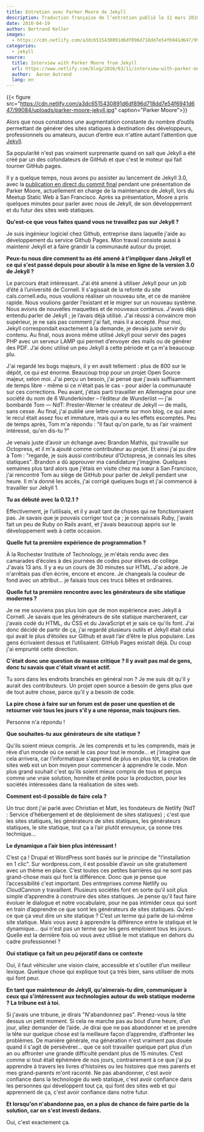 ```yaml
---
title: Entretien avec Parker Moore de Jekyll
description: Traduction française de l’entretien publié le 11 mars 2016 sur Netlify.
date: 2016-04-19
author: Bertrand Keller
images:
  - https://cdn.netlify.com/a3dc6515430891d6df896d718dd7e54f6941d647/99084/uploads/parker-moore-jekyll.jpg
categories:
  - jekyll
source:
  title: Interview with Parker Moore from Jekyll
  url: https://www.netlify.com/blog/2016/03/11/interview-with-parker-moore-from-jekyll
  author:  Aaron Autrand
  lang: en
---
```


{{< figure
src="https://cdn.netlify.com/a3dc6515430891d6df896d718dd7e54f6941d647/99084/uploads/parker-moore-jekyll.jpg"
caption="Parker Moore">}}

Alors que nous constatons une augmentation constante du nombre d’outils
permettant de générer des sites statiques à destination des développeurs,
professionnels ou amateurs, aucun d’entre eux n'attire autant l’attention que
[Jekyll](https://jekyllrb.com/).

Sa popularité n'est pas vraiment surprenante quand on sait que Jekyll a été créé
par un des cofondateurs de GitHub et que c'est le moteur qui fait tourner GitHub
pages.

Il y a quelque temps, nous avons pu assister au lancement de Jekyll 3.0, avec
la
[publication en direct du commit final](https://youtu.be/sPZK8w55cBQ?t=37m58s)
pendant une présentation de Parker Moore, actuellement en charge de la
maintenance de Jekyll, lors du Meetup Static Web à San Francisco. Après sa
présentation, Moore a pris quelques minutes pour parler avec nous de Jekyll, de
son développement et du futur des sites web statiques.

**Qu'est-ce que vous faites quand vous ne travaillez pas sur Jekyll ?**

Je suis ingénieur logiciel chez Github, entreprise dans laquelle j'aide au
développement du service Github Pages. Mon travail consiste aussi à maintenir
Jekyll et à faire grandir la communauté autour du projet.

**Peux-tu nous dire comment tu as été amené à t'impliquer dans Jekyll et ce qui
s'est passé depuis pour aboutir à la mise en ligne de la version 3.0 de Jekyll
?**

Le parcours était intéressant. J'ai été amené à utiliser Jekyll pour un job
d’été à l’université de Cornell. Il s'agissait de la refonte du site
cals.cornell.edu, nous voulions réaliser un nouveau site, et ce de manière
rapide. Nous voulions garder l’existant et le migrer sur un nouveau système.
Nous avions de nouvelles maquettes et de nouveaux contenus. J'avais déjà entendu
parler de Jekyll ; je l’avais déjà utilisé. J'ai réussi à convaincre mon
supérieur, je ne sais pas comment j'ai fait, mais il a accepté. Pour moi, Jekyll
correspondait exactement à la demande, je devais juste servir du contenu. Au
final, nous avons même utilisé Jekyll pour servir des pages PHP avec un serveur
LAMP qui permet d’envoyer des mails ou de générer des PDF. J’ai donc utilisé un
peu Jekyll à cette période et ça m'a beaucoup plu.

J'ai regardé les bugs majeurs, il y en avait tellement : plus de 800 sur le
dépôt, ce qui est énorme. Beaucoup trop pour un projet Open Source majeur, selon
moi. J'ai perçu un besoin, j'ai pensé que j'avais suffisamment de temps libre -
même si ce n'était pas le cas - pour aider la communauté sur ces corrections.
Peu avant, j'étais parti travailler en Allemagne pour une société du nom de 6
Wunderkinder – l’éditeur de Wunderlist — j'ai bombardé Tom — NdT: Prester-Werner
le créateur de Jekyll — de mails, sans cesse. Au final, j'ai publié une lettre
ouverte sur mon blog, ce qui avec le recul était assez fou et immature, mais qui
a eu les effets escomptés. Peu de temps après, Tom m'a répondu : "Il faut qu'on
parle, tu as l’air vraiment intéressé, qu'en dis-tu ?"

Je venais juste d’avoir un échange avec Brandon Mathis, qui travaille sur
Octopress, et il m'a ajouté comme contributeur au projet. Et ainsi j'ai pu dire
à Tom : "regarde, je suis aussi contributeur d’Octopress, je connais les sites
statiques". Brandon a dû approuver ma candidature j'imagine. Quelques semaines
plus tard alors que j'étais en visite chez ma sœur à San Francisco, j'ai
rencontré Tom au siège de GitHub pour parler de Jekyll pendant une heure. Il m'a
donné les accès, j'ai corrigé quelques bugs et j'ai commencé à travailler sur
Jekyll 1.

**Tu as débuté avec la 0.12.1 ?**

Effectivement, je l’utilisais, et il y avait tant de choses qui ne
fonctionnaient pas. Je savais que je pouvais corriger tout ça ; je connaissais
Ruby, j'avais fait un peu de Ruby on Rails avant, et j'avais beaucoup appris sur
le développement web à cette occasion.

**Quelle fut ta première expérience de programmation ?**

À la Rochester Institute of Technology, je m'étais rendu avec des camarades
d’écoles à des journées de codes pour élèves de collège. J'avais 13 ans. Il y a
eu un cours de 30 minutes sur HTML. J'ai adoré. Je n'arrêtais pas d’en écrire,
encore et encore. Je changeais la couleur de fond avec un attribut… je faisais
tous ces trucs bêtes et ordinaires.

**Quelle fut ta première rencontre avec les générateurs de site statique modernes
?**

Je ne me souviens pas plus loin que de mon expérience avec Jekyll à Cornell. Je
savais que les générateurs de site statique marcheraient, car j'avais codé du
HTML, du CSS et du JavaScript et je sais ce qu'ils font. J'ai donc décidé de
partir de ça, j'ai regardé plusieurs outils et Jekyll était celui qui avait le
plus d’étoiles sur Github et avait l’air d’être le plus populaire. Les gens
écrivaient dessus et l’utilisaient. GitHub Pages existait déjà. Du coup j'ai
emprunté cette direction.

**C'était donc une question de masse critique ? Il y avait pas mal de gens, donc
tu savais que c'était vivant et actif.**

Tu sors dans les endroits branchés en général non ? Je me suis dit qu'il y
aurait des contributeurs. Un projet open source a besoin de gens plus que de
tout autre chose, parce qu'il y a besoin de code.

**La pire chose à faire sur un forum est de poser une question et de retourner voir tous les jours s'il y a une réponse, mais toujours rien.**

Personne n'a répondu !

**Que souhaites-tu aux générateurs de site statique ?**

Qu'ils soient mieux compris. Je les comprends et tu les comprends, mais je rêve
d’un monde où ce serait le cas pour tout le monde… et j'imagine que cela
arrivera, car l’informatique s'apprend de plus en plus tôt, la création de sites
web est un bon moyen pour commencer à apprendre le code. Mon plus grand souhait
c'est qu'ils soient mieux compris de tous et perçus comme une vraie solution,
honnête et prête pour la production, pour les sociétés intéressées dans la
réalisation de sites web.

**Comment est-il possible de faire cela ?**

Un truc dont j'ai parlé avec Christian et Matt, les fondateurs de Netlify (NdT :
Service d’hébergement et de déploiement de sites statiques) ; c'est que les
sites statiques, les générateurs de sites statiques, les générateurs statiques,
le site statique, tout ça a l’air plutôt ennuyeux, ça sonne très technique…

**Le dynamique a l’air bien plus intéressant !**

C’est ça ! Drupal et WordPress sont basés sur le principe de "l’installation en
1 clic". Sur wordpress.com, il est possible d’avoir un site gratuitement avec un
thème en place. C’est toutes ces petites barrières qui ne sont pas grand-chose
mais qui font la différence. Donc que je pense que l’accessibilité c'est
important. Des entreprises comme Netlify ou CloudCannon y travaillent. Plusieurs
sociétés font en sorte qu'il soit plus simple d’apprendre à construire des sites
statiques. Je pense qu'il faut faire évoluer le dialogue et notre vocabulaire,
pour ne pas intimider ceux qui sont en train d’apprendre ce que sont les
générateurs de sites statiques. Qu'est-ce que ça veut dire un site statique ?
C’est un terme qui parle de lui-même site statique. Mais vous avez à apprendre
la différence entre le statique et le dynamique… qui n'est pas un terme que les
gens emploient tous les jours. Quelle est la dernière fois où vous avez utilisé
le mot statique en dehors du cadre professionnel ?

**Oui statique ça fait un peu péjoratif dans ce contexte**

Oui, il faut véhiculer une vision claire, accessible et s'outiller d’un meilleur
lexique. Quelque chose qui explique tout ça très bien, sans utiliser de mots qui
font peur.

**En tant que mainteneur de Jekyll, qu'aimerais-tu dire, communiquer à ceux qui
s'intéressent aux technologies autour du web statique moderne ? La tribune est à
toi.**

Si j'avais une tribune, je dirais "N'abandonnez pas". Prenez-vous la tête dessus
un petit moment. Si cela ne marche pas au bout d’une heure, d’un jour, allez
demander de l’aide. Je dirai que ne pas abandonner et se prendre la tête sur
quelque chose est la meilleure façon d’apprendre, d’affronter les problèmes. De
manière générale, ma génération n'est vraiment pas douée quand il s'agit de
persévérer… que ce soit travailler quelque part plus d’un an ou affronter une
grande difficulté pendant plus de 15 minutes. C’est comme si tout était éphémère
de nos jours, contrairement à ce que j'ai pu apprendre à travers les livres
d’histoires ou les histoires que mes parents et mes grand-parents m'ont raconté.
Ne pas abandonner, c'est avoir confiance dans la technologie du web statique,
c'est avoir confiance dans les personnes qui développent tout ça, qui font des
sites web et qui apprennent de ça, c'est avoir confiance dans notre futur.

**Et lorsqu'on n'abandonne pas, on a plus de chance de faire partie de la
solution, car on s'est investi dedans.**

Oui, c'est exactement ça.
